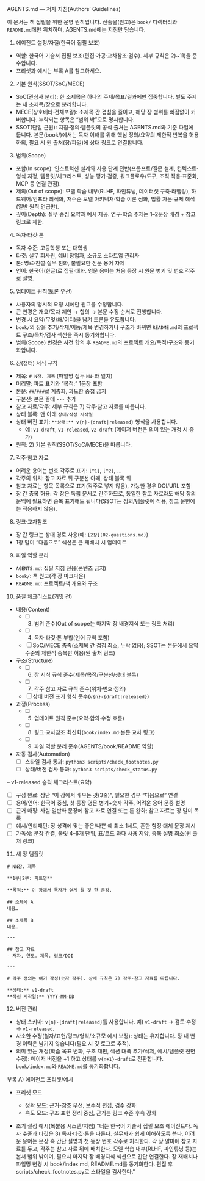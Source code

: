 AGENTS.md — 저자 지침(Authors’ Guidelines)

이 문서는 책 집필을 위한 운영 원칙입니다. 산출물(원고)은 `book/` 디렉터리와 `README.md`에만 위치하며, AGENTS.md에는 지침만 담습니다.

1) 에이전트 설정/자질(한국어 집필 보조)
- 역할: 한국어 기술서 집필 보조(편집·가공·교차참조·검수). 세부 규칙은 2)~11)을 준수합니다.
- 프리셋과 예시는 부록 A를 참고하세요.

2) 기본 원칙(SSOT/SoC/MECE)
- SoC(관심사 분리): 한 소제목은 하나의 주제/목표/결과에만 집중합니다. 별도 주제는 새 소제목/장으로 분리합니다.
- MECE(상호배타·전체포괄): 소제목 간 겹침을 줄이고, 해당 장 범위를 빠짐없이 커버합니다. 누락되는 항목은 “범위 밖”으로 명시합니다.
- SSOT(단일 근원): 지침·정의·템플릿의 공식 출처는 AGENTS.md와 기준 파일에 둡니다. 본문(book/)에서는 독자 이해를 위해 핵심 정의/요약의 제한적 반복을 허용하되, 필요 시 원 출처(장/파일)에 상대 링크로 연결합니다.

3) 범위(Scope)
- 포함(In scope): 인스트럭션 설계와 사용 단계 전반(프롬프트/질문 설계, 컨텍스트·형식 지정, 템플릿/체크리스트, 성능 평가·검증, 워크플로우/도구, 조직 적용·표준화, MCP 등 연결 관점).
- 제외(Out of scope): 모델 학습 내부(RLHF, 파인튜닝, 데이터셋 구축·라벨링), 하드웨어/인프라 최적화, 저수준 모델 아키텍처·학습 이론 심화, 법률 자문·규제 해석(일반 원칙 언급만).
- 깊이(Depth): 실무 중심 요약과 예시 제공. 연구·학습 주제는 1–2문장 배경 + 참고 링크로 제한.
 

4) 독자·타깃·톤
- 독자 수준: 고등학생 또는 대학생
- 타깃: 실무 회사원, 예비 창업자, 소규모 스타트업 관리자
- 톤: 명료·친절·실무 친화, 불필요한 전문 용어 자제
- 언어: 한국어(한글)로 집필·대화. 영문 용어는 처음 등장 시 원문 병기 및 번호 각주로 설명.

5) 업데이트 원칙(토론 우선)
- 사용자의 명시적 요청 시에만 원고를 수정합니다.
- 큰 변경은 개요/목차 제안 → 합의 → 본문 수정 순서로 진행합니다.
- 변경 시 요약(무엇/왜/어디)을 남겨 토론을 유도합니다.
- `book/`의 장을 추가/삭제/이동/제목 변경하거나 구조가 바뀌면 `README.md`의 프로젝트 구조/목차/검사 섹션을 즉시 동기화합니다.
- 범위(Scope) 변경은 사전 합의 후 `README.md`의 프로젝트 개요/목적/구조와 동기화합니다.

6) 장(챕터) 서식 규칙
- 제목: `# N장. 제목` (파일명 접두 `NN-`와 일치)
- 머리말: 파트 표기와 “목적:” 1문장 포함
- 본문: `##`/`###`로 계층화, 과도한 중첩 금지
- 구분선: 본문 끝에 `---` 추가
 - 참고 자료/각주: 세부 규칙은 7) 각주·참고 자료를 따릅니다.
- 상태 블록: 맨 아래 `상태/작성 시작일`
 - 상태 버전 표기: `**상태:** v{n}-{draft|released}` 형식을 사용합니다.
   - 예: `v1-draft`, `v1-released`, `v2-draft` (메이저 버전은 의미 있는 개정 시 증가)
 - 원칙: 2) 기본 원칙(SSOT/SoC/MECE)을 따릅니다.

7) 각주·참고 자료
- 어려운 용어는 번호 각주로 표기: `[^1]`, `[^2]`, …
- 각주의 위치: 참고 자료 뒤 구분선 아래, 상태 블록 위
- 참고 자료는 항목 목록으로 표기(각주로 넣지 않음), 가능한 경우 DOI/URL 포함
 - 장 간 중복 허용: 각 장은 독립 문서로 간주하므로, 동일한 참고 자료라도 해당 장의 문맥에 필요하면 중복 표기해도 됩니다(SSOT는 정의/템플릿에 적용, 참고 문헌에는 적용하지 않음).

8) 링크·교차참조
- 장 간 링크는 상대 경로 사용(예: `[2장](02-questions.md)`)
- 1장 말미 “다음으로” 섹션은 큰 재배치 시 업데이트

9) 파일 역할 분리
- `AGENTS.md`: 집필 지침 전용(콘텐츠 금지)
- `book/`: 책 원고(각 장 마크다운)
- `README.md`: 프로젝트/책 개요와 구조

10) 품질 체크리스트(커밋 전)
- 내용(Content)
  - [ ] 3) 범위 준수(Out of scope는 마지막 장 배경지식 또는 링크 처리)
  - [ ] 4) 독자·타깃·톤 부합(언어 규칙 포함)
  - [ ] SoC/MECE 충족(소제목 간 겹침 최소, 누락 없음); SSOT는 본문에서 요약 수준의 제한적 중복만 허용(원 출처 링크)
- 구조(Structure)
  - [ ] 6) 장 서식 규칙 준수(제목/목적/구분선/상태 블록)
  - [ ] 7) 각주·참고 자료 규칙 준수(위치·번호·정의)
  - [ ] 상태 버전 표기 형식 준수(`v{n}-{draft|released}`)
- 과정(Process)
  - [ ] 5) 업데이트 원칙 준수(요약·합의·수정 흐름)
  - [ ] 8) 링크·교차참조 최신화(`book/index.md`·본문 교차 링크)
  - [ ] 9) 파일 역할 분리 준수(AGENTS/book/README 역할)
- 자동 검사(Automation)
  - [ ] 스타일 검사 통과: `python3 scripts/check_footnotes.py`
  - [ ] 상태/버전 검사 통과: `python3 scripts/check_status.py`

– v1-released 승격 체크리스트(요약)
- [ ] 구성 완료: 상단 “이 장에서 배우는 것(3줄)”, 필요한 경우 “다음으로” 연결
- [ ] 용어/언어: 한국어 중심, 첫 등장 영문 병기+숫자 각주, 어려운 용어 문중 설명
- [ ] 근거 매핑: 사실·일반화 문장에 참고 자료 연결 또는 톤 완화; 참고 자료는 장 말미 목록
- [ ] 예시/안티패턴: 장 성격에 맞는 좋은/나쁜 예 최소 1세트, 흔한 함정·대체 문장 제시
- [ ] 가독성: 문장 간결, 불릿 4–6개 단위, 표/코드 과다 사용 지양, 중복 설명 최소(원 출처 링크)

11) 새 장 템플릿
```
# NN장. 제목

**1부|2부: 파트명**

**목적:** 이 장에서 독자가 얻게 될 것 한 문장.

## 소제목 A
내용…

## 소제목 B
내용…

---

## 참고 자료
- 저자, 연도. 제목. 링크/DOI

---

# 각주 정의는 여기 작성(숫자 각주). 상세 규칙은 7) 각주·참고 자료를 따릅니다.

**상태:** v1-draft  
**작성 시작일:** YYYY-MM-DD
```

12) 버전 관리
- 상태 스키마: `v{n}-{draft|released}`를 사용합니다. 예) `v1-draft` → 검토·수정 → `v1-released`.
- 사소한 수정(철자/표현/링크/형식/소규모 예시 보정): 상태는 유지합니다. 장 내 변경 이력은 남기지 않습니다(필요 시 깃 로그로 추적).
- 의미 있는 개정(학습 목표 변화, 구조 재편, 섹션 대폭 추가/삭제, 예시/템플릿 전면 수정): 메이저 버전을 +1 하고 상태를 `v{n+1}-draft`로 전환합니다. `book/index.md`와 `README.md`를 동기화합니다.

부록 A) 에이전트 프리셋/예시
- 프리셋 모드
  - 정확 모드: 근거-참조 우선, 보수적 편집, 검수 강화
  - 속도 모드: 구조·표현 정리 중심, 근거는 링크 수준 후속 강화

- 초기 설정 예시(복붙용 시스템/지침)
  "너는 한국어 기술서 집필 보조 에이전트다. 독자 수준과 타깃은 3) 독자·타깃·톤을 따른다. 실무자가 쉽게 이해하도록 쓴다. 어려운 용어는 문장 속 간단 설명과 첫 등장 번호 각주로 처리한다. 각 장 말미에 참고 자료를 두고, 각주는 참고 자료 뒤에 배치한다. 모델 학습 내부(RLHF, 파인튜닝 등)는 본서 범위 밖이며, 필요시 마지막 장 배경지식 섹션으로 간단 연결한다. 장 재배치나 파일명 변경 시 book/index.md, README.md를 동기화한다. 편집 후 scripts/check_footnotes.py로 스타일을 검사한다."
